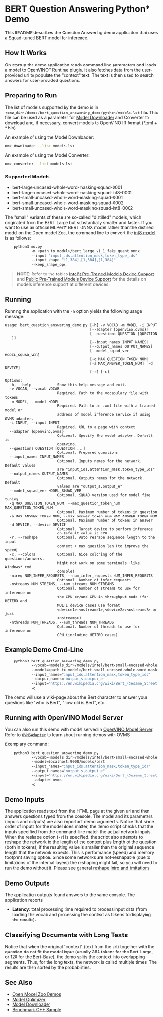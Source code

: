 # BERT Question Answering Python\* Demo

This README describes the Question Answering demo application that uses a Squad-tuned BERT model for inference.

## How It Works

On startup the demo application reads command line parameters and loads a model to OpenVINO™ Runtime plugin.
It also fetches data from the user-provided url to populate the "context" text.
The text is then used to search answers for user-provided questions.

## Preparing to Run

The list of models supported by the demo is in `<omz_dir>/demos/bert_question_answering_demo/python/models.lst` file.
This file can be used as a parameter for [Model Downloader](../../../tools/model_tools/README.md) and Converter to download and, if necessary, convert models to OpenVINO IR format (\*.xml + \*.bin).

An example of using the Model Downloader:

```sh
omz_downloader --list models.lst
```

An example of using the Model Converter:

```sh
omz_converter --list models.lst
```

### Supported Models

* bert-large-uncased-whole-word-masking-squad-0001
* bert-large-uncased-whole-word-masking-squad-int8-0001
* bert-small-uncased-whole-word-masking-squad-0001
* bert-small-uncased-whole-word-masking-squad-0002
* bert-small-uncased-whole-word-masking-squad-int8-0002

The "small" variants of these are so-called "distilled" models, which originated from the BERT Large but substantially smaller and faster.
If you want to use an official MLPerf* BERT ONNX model rather than the distilled model on the Open model Zoo, the command line to convert the [int8 model](https://zenodo.org/record/3750364) is as follows:

```sh
    python3 mo.py
            -m <path_to_model>/bert_large_v1_1_fake_quant.onnx
            --input "input_ids,attention_mask,token_type_ids"
            --input_shape "[1,384],[1,384],[1,384]"
            --keep_shape_ops
```

> **NOTE**: Refer to the tables [Intel's Pre-Trained Models Device Support](../../../models/intel/device_support.md) and [Public Pre-Trained Models Device Support](../../../models/public/device_support.md) for the details on models inference support at different devices.

## Running

Running the application with the `-h` option yields the following usage message:

```
usage: bert_question_answering_demo.py [-h] -v VOCAB -m MODEL -i INPUT
                                       [--adapter {openvino,ovms}]
                                       [--questions QUESTION [QUESTION ...]]
                                       [--input_names INPUT_NAMES]
                                       [--output_names OUTPUT_NAMES]
                                       [--model_squad_ver MODEL_SQUAD_VER]
                                       [-q MAX_QUESTION_TOKEN_NUM]
                                       [-a MAX_ANSWER_TOKEN_NUM] [-d DEVICE]
                                       [-r] [-c]

Options:
  -h, --help            Show this help message and exit.
  -v VOCAB, --vocab VOCAB
                        Required. Path to the vocabulary file with tokens
  -m MODEL, --model MODEL
                        Required. Path to an .xml file with a trained model or
                        address of model inference service if using OVMS adapter.
  -i INPUT, --input INPUT
                        Required. URL to a page with context
  --adapter {openvino,ovms}
                        Optional. Specify the model adapter. Default is
                        openvino.
  --questions QUESTION [QUESTION ...]
                        Optional. Prepared questions
  --input_names INPUT_NAMES
                        Optional. Inputs names for the network. Default values
                        are "input_ids,attention_mask,token_type_ids"
  --output_names OUTPUT_NAMES
                        Optional. Outputs names for the network. Default
                        values are "output_s,output_e"
  --model_squad_ver MODEL_SQUAD_VER
                        Optional. SQUAD version used for model fine tuning
  -q MAX_QUESTION_TOKEN_NUM, --max_question_token_num MAX_QUESTION_TOKEN_NUM
                        Optional. Maximum number of tokens in question
  -a MAX_ANSWER_TOKEN_NUM, --max_answer_token_num MAX_ANSWER_TOKEN_NUM
                        Optional. Maximum number of tokens in answer
  -d DEVICE, --device DEVICE
                        Optional. Target device to perform inference
                        on.Default value is CPU
  -r, --reshape         Optional. Auto reshape sequence length to the input
                        context + max question len (to improve the speed)
  -c, --colors          Optional. Nice coloring of the questions/answers.
                        Might not work on some terminals (like Windows* cmd
                        console)
  -nireq NUM_INFER_REQUESTS, --num_infer_requests NUM_INFER_REQUESTS
                        Optional. Number of infer requests.
  -nstreams NUM_STREAMS, --num_streams NUM_STREAMS
                        Optional. Number of streams to use for inference on
                        the CPU or/and GPU in throughput mode (for HETERO and
                        MULTI device cases use format
                        <device1>:<nstreams1>,<device2>:<nstreams2> or just
                        <nstreams>).
  -nthreads NUM_THREADS, --num_threads NUM_THREADS
                        Optional. Number of threads to use for inference on
                        CPU (including HETERO cases).

```

## Example Demo Cmd-Line

```sh
    python3 bert_question_answering_demo.py
            --vocab=<models_dir>/models/intel/bert-small-uncased-whole-word-masking-squad-0001/vocab.txt
            --model=<path_to_model>/bert-small-uncased-whole-word-masking-squad-0001.xml
            --input_names="input_ids,attention_mask,token_type_ids"
            --output_names="output_s,output_e"
            --input="https://en.wikipedia.org/wiki/Bert_(Sesame_Street)"
            -c
```

The demo will use a wiki-page about the Bert character to answer your questions like "who is Bert", "how old is Bert", etc.

## Running with OpenVINO Model Server

You can also run this demo with model served in [OpenVINO Model Server](https://github.com/openvinotoolkit/model_server). Refer to [`OVMSAdapter`](../../common/python/openvino/model_zoo/model_api/adapters/ovms_adapter.md) to learn about running demos with OVMS.

Exemplary command:

```sh
    python3 bert_question_answering_demo.py
            --vocab=<models_dir>/models/intel/bert-small-uncased-whole-word-masking-squad-0001/vocab.txt
            --model=localhost:9000/models/bert
            --input_names="input_ids,attention_mask,token_type_ids"
            --output_names="output_s,output_e"
            --input="https://en.wikipedia.org/wiki/Bert_(Sesame_Street)"
            --adapter ovms
            -c
```

## Demo Inputs

The application reads text from the HTML page at the given url and then answers questions typed from the console.
The model and its parameters (inputs and outputs) are also important demo arguments.
Notice that since order of inputs for the model does matter, the demo script checks that the inputs specified
from the command-line match the actual network inputs.
When the reshape option (`-r`)  is specified, the script also attempts to reshape the network to the
length of the context plus length of the question (both in tokens), if the resulting value is smaller than the original
sequence length that the network expects. This is performance (speed) and memory footprint saving option.
Since some networks are not-reshapable (due to limitations of the internal layers) the reshaping might fail,
so you will need to run the demo without it.
Please see general [reshape intro and limitations](https://docs.openvino.ai/latest/_docs_IE_DG_ShapeInference.html)

## Demo Outputs

The application outputs found answers to the same console.
The application reports

* **Latency**: total processing time required to process input data (from loading the vocab and processing the context as tokens to displaying the results).

## Classifying Documents with Long Texts

Notice that when the original "context" (text from the url) together with the question do not fit the model input
(usually 384 tokens for the Bert-Large, or 128 for the Bert-Base), the demo splits the context into overlapping segments.
Thus, for the long texts, the network is called multiple times. The results are then sorted by the probabilities.

## See Also

* [Open Model Zoo Demos](../../README.md)
* [Model Optimizer](https://docs.openvino.ai/latest/_docs_MO_DG_Deep_Learning_Model_Optimizer_DevGuide.html)
* [Model Downloader](../../../tools/model_tools/README.md)
* [Benchmark C++ Sample](https://docs.openvino.ai/latest/_inference_engine_samples_benchmark_app_README.html)

